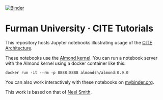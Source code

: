 [![Binder](https://mybinder.org/badge_logo.svg)](https://mybinder.org/v2/gh/Eumaeus/fuCite-jupyter/master)

# Furman University · CITE Tutorials

This repository hosts Jupyter notebooks illustrating usage of the [CITE Architecture](http://cite-architecture.org).

These notebooks use the [Almond kernel](https://almond.sh/).  You can run a notebook server with the Almond kernel using a docker container like this:

    docker run -it --rm -p 8888:8888 almondsh/almond:0.9.0

You can also work interactively with these notebooks on [mybinder.org](https://mybinder.org/v2/gh/neelsmith/nomisma-jupyter/master).

This work is based on that of [Neel Smith](https://github.com/neelsmith/nomisma-jupyter).
